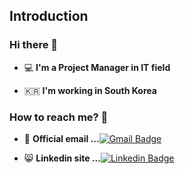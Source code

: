 ## Introduction

### Hi there 👋   

 - 💻   **I'm a Project Manager in IT field**    

 - 🇰🇷  **I'm working in South Korea**

### How to reach me? 🤔

- 📮  **Official email ...**[![Gmail Badge](https://img.shields.io/badge/Gmail-d14836?style=flat-square&logo=Gmail&logoColor=white&link=mailto:lucy981121@gmail.com)](mailto:lucy981121@gmail.com)

- 😸 **Linkedin site ...**[![Linkedin Badge](https://img.shields.io/badge/-LinkedIn-blue?style=flat-square&logo=Linkedin&logoColor=white&link=https://www.linkedin.com/in/chaewon-jeong-928aa1184/)](https://www.linkedin.com/in/chaewon-jeong-928aa1184/)

